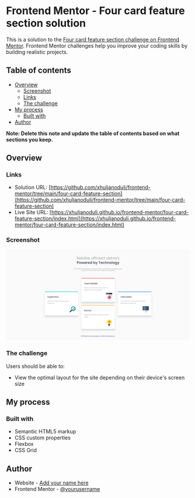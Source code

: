 # Frontend Mentor - Four card feature section solution

This is a solution to the [Four card feature section challenge on Frontend Mentor](https://www.frontendmentor.io/challenges/four-card-feature-section-weK1eFYK). Frontend Mentor challenges help you improve your coding skills by building realistic projects.

## Table of contents

- [Overview](#overview)
  - [Screenshot](#screenshot)
  - [Links](#links)
  - [The challenge](#the-challenge)
- [My process](#my-process)
  - [Built with](#built-with)
- [Author](#author)

**Note: Delete this note and update the table of contents based on what sections you keep.**

## Overview

### Links

- Solution URL: [https://github.com/xhuljanoduli/frontend-mentor/tree/main/four-card-feature-section](https://github.com/xhuljanoduli/frontend-mentor/tree/main/four-card-feature-section)
- Live Site URL: [https://xhuljanoduli.github.io/frontend-mentor/four-card-feature-section/index.html](https://xhuljanoduli.github.io/frontend-mentor/four-card-feature-section/index.html)

### Screenshot

![](./images/solution.png)

### The challenge

Users should be able to:

- View the optimal layout for the site depending on their device's screen size

## My process

### Built with

- Semantic HTML5 markup
- CSS custom properties
- Flexbox
- CSS Grid

## Author

- Website - [Add your name here](https://www.your-site.com)
- Frontend Mentor - [@yourusername](https://www.frontendmentor.io/profile/yourusername)

